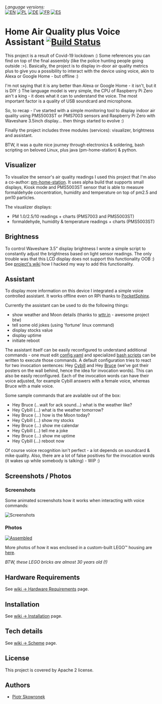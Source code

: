 _Language versions:_\
[![EN](https://github.com/pskowronek/home-air-quality-and-assistant/raw/master/www/flags/lang-US.png)](https://github.com/pskowronek/home-air-quality-and-assistant) 
[![PL](https://github.com/pskowronek/home-air-quality-and-assistant/raw/master/www/flags/lang-PL.png)](https://translate.googleusercontent.com/translate_c?sl=en&tl=pl&u=https://github.com/pskowronek/home-air-quality-and-assistant)
[![DE](https://github.com/pskowronek/home-air-quality-and-assistant/raw/master/www/flags/lang-DE.png)](https://translate.googleusercontent.com/translate_c?sl=en&tl=de&u=https://github.com/pskowronek/home-air-quality-and-assistant)
[![FR](https://github.com/pskowronek/home-air-quality-and-assistant/raw/master/www/flags/lang-FR.png)](https://translate.googleusercontent.com/translate_c?sl=en&tl=fr&u=https://github.com/pskowronek/home-air-quality-and-assistant)
[![ES](https://github.com/pskowronek/home-air-quality-and-assistant/raw/master/www/flags/lang-ES.png)](https://translate.googleusercontent.com/translate_c?sl=en&tl=es&u=https://github.com/pskowronek/home-air-quality-and-assistant)

# Home Air Quality plus Voice Assistant [![Build Status](https://travis-ci.com/pskowronek/home-air-quality-and-assistant.svg?branch=master)](https://app.travis-ci.com/github/pskowronek/home-air-quality-and-assistant)

This project is a result of Covid-19 lockdown :) Some references you can find on top of the final assembly (like the police hunting people going outside :>).
Basically, the project is to display in-door air quality metrics plus to give you a possibility to interact with the device using voice, akin to Alexa or Google Home - but offline :)

I'm not saying that it is any better than Alexa or Google Home - it isn't, but it is DIY :) The language model is very simple, the CPU of Raspberry Pi Zero ain't a king - it does what it
can to understand the voice. The most important factor is a quality of USB soundcard and microphone.

So, to recap - I've started with a simple monitoring tool to display indoor air quality using PMS5003ST or PMS7003 sensors and Raspberry Pi Zero with Waveshare 3.5inch display... then things started to evolve :)

Finally the project includes three modules (services): visualizer, brightness and assistant.

BTW, it was a quite nice journey through electronics & soldering, bash scripting on beloved Linux, plus java (pm-home-station) & python.

## Visualizer

To visualize the sensor's air quality readings I used this project that I'm also a co-author: [pm-home-station](https://github.com/rjaros87/pm-home-station/).
It uses alpha build that supports small displays, Kiosk mode and PMS5003ST sensor that is able to measure formaldehyde concentration, humidity and temperature on top of pm2.5 and pm10 particles.

The visualizer displays:
- PM 1.0/2.5/10 readings + charts (PMS7003 and PMS5003ST)
- formaldehyde, humidity & temperature readings + charts (PMS5003ST)

## Brightness

To control Waveshare 3.5" display brightness I wrote a simple script to constantly adjust the brightness based on light sensor readings. The only trouble was that this LCD display does not support this
functionality OOB :) See [project's wiki](https://github.com/pskowronek/home-air-quality-and-assistant/wiki/Waveshare-3.5"-LCD-hack-for-backlight-control) how I hacked my way to add this functionality.

## Assistant

To display more information on this device I integrated a simple voice controlled assistant. It works offline even on RPi thanks to [PocketSphinx](https://github.com/cmusphinx/pocketsphinx).

Currently the assistant can be used to do the following things:
  - show weather and Moon details (thanks to [wttr.in](https://github.com/chubin/wttr.in) - awesome project btw)
  - tell some old jokes (using 'fortune' linux command)
  - display stocks value
  - display uptime
  - initiate reboot

The assistant itself can be easily reconfigured to understand additional commands - one must edit [config.yaml](https://github.com/pskowronek/home-air-quality-and-assistant/blob/master/assistant/config.yaml) and specialized [bash scripts](https://github.com/pskowronek/home-air-quality-and-assistant/tree/master/assistant/scripts) can be written to execute those commands.
A default configuration tries to react for two invocation sentences: Hey [Cybill](https://en.wikipedia.org/wiki/Cybill_Shepherd) and Hey [Bruce](https://en.wikipedia.org/wiki/Bruce_Willis) (we've got their posters on the wall behind, hence the idea for invocation words). This can also be easily reconfigured.
Each of the invocation words can have their voice adjusted, for example Cybill answers with a female voice, whereas Bruce with a male voice.

Some sample commands that are available out of the box:
  - Hey Bruce (...wait for ack sound...) what is the weather like?
  - Hey Cybill (...) what is the weather tomorrow?
  - Hey Bruce (...) how is the Moon today?
  - Hey Cybill (...) show my stocks
  - Hey Bruce (...) show me calendar
  - Hey Cybill (...) tell me a joke
  - Hey Bruce (...) show me uptime
  - Hey Cybill (...) reboot now

Of course voice recognition isn't perfect - a lot depends on soundcard & mike quality. Also, there are a lot of false positives for the invocation words (it wakes up while somebody is talking) - WiP :)

## Screenshots / Photos

### Screenshots

Some animated screenshots how it works when interacting with voice commands:

![Screenshots](https://github.com/pskowronek/home-air-quality-and-assistant/raw/master/www/screenshots/screenshots.gif)


### Photos

[![Assembled](https://pskowronek.github.io/home-air-quality-and-assistant/www/assembled/00.JPG)](https://pskowronek.github.io/home-air-quality-and-assistant/www/assembled/index.html "Photos of the assembled home-air-quality-and-assistant")

More photos of how it was enclosed in a custom-built LEGO™ housing are [here](https://pskowronek.github.io/home-air-quality-and-assistant/www/assembled/index.html "Photos of assembling home-air-quality-and-assistant").

*BTW, these LEGO bricks are almost 30 years old (!)*


## Hardware Requirements

See [wiki -> Hardware Requirements](https://github.com/pskowronek/home-air-quality-and-assistant/wiki/Hardware-Requirements) page.

## Installation

See [wiki -> Installation](https://github.com/pskowronek/home-air-quality-and-assistant/wiki/Installation) page.

## Tech details

See [wiki -> Scheme](https://github.com/pskowronek/home-air-quality-and-assistant/wiki/Schemes) page.

## License

This project is covered by Apache 2 license.

## Authors

- [Piotr Skowronek](https://github.com/pskowronek)

